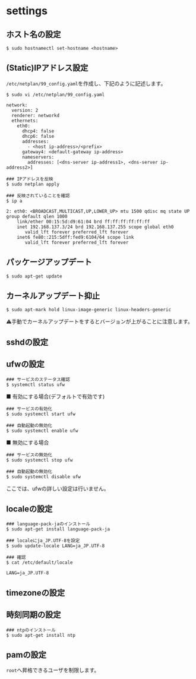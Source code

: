 # settings
## ホスト名の設定
```
$ sudo hostnamectl set-hostname <hostname>
```
## (Static)IPアドレス設定
`/etc/netplan/99_config.yaml`を作成し、下記のように記述します。
```
$ sudo vi /etc/netplan/99_config.yaml
```
```
network:
  version: 2
  renderer: networkd
  ethernets:
    eth0:
      dhcp4: false
      dhcp6: false
      addresses:
        - <host ip-address>/<prefix>
      gateway4: <default-gateway ip-address>
      nameservers:
        addresses: [<dns-server ip-address1>, <dns-server ip-address2>]
```
```
### IPアドレスを反映
$ sudo netplan apply
```
```
### 反映されていることを確認
$ ip a
```
```
2: eth0: <BROADCAST,MULTICAST,UP,LOWER_UP> mtu 1500 qdisc mq state UP group default qlen 1000
    link/ether 00:15:5d:d9:61:04 brd ff:ff:ff:ff:ff:ff
    inet 192.168.137.3/24 brd 192.168.137.255 scope global eth0
       valid_lft forever preferred_lft forever
    inet6 fe80::215:5dff:fed9:6104/64 scope link
       valid_lft forever preferred_lft forever
```
## パッケージアップデート
```
$ sudo apt-get update
```
## カーネルアップデート抑止
```
$ sudo apt-mark hold linux-image-generic linux-headers-generic
```
:warning:手動でカーネルアップデートをするとバージョンが上がることに注意します。
## sshdの設定
## ufwの設定
```
### サービスのステータス確認
$ systemctl status ufw
```
■ 有効にする場合(デフォルトで有効です)
```
### サービスの有効化
$ sudo systemctl start ufw

### 自動起動の無効化
$ sudo systemctl enable ufw
```
■ 無効にする場合
```
### サービスの無効化
$ sudo systemctl stop ufw

### 自動起動の無効化
$ sudo systemctl disable ufw
```
ここでは、ufwの詳しい設定は行いません。
## localeの設定
```
### language-pack-jaのインストール
$ sudo apt-get install language-pack-ja
```
```
### localeにja_JP.UTF-8を設定
$ sudo update-locale LANG=ja_JP.UTF-8
```
```
### 確認
$ cat /etc/default/locale
```
```
LANG=ja_JP.UTF-8
```
## timezoneの設定
## 時刻同期の設定
```
### ntpのインストール
$ sudo apt-get install ntp
```
## pamの設定
`root`へ昇格できるユーザを制限します。
